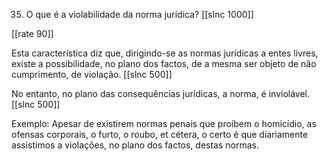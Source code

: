 35. O que é a violabilidade da norma jurídica?
[[slnc 1000]]

[[rate 90]]

Esta característica diz que, dirigindo-se as normas jurídicas a entes livres, existe a possibilidade, no plano dos factos, de a mesma ser objeto de não cumprimento, de violação.
[[slnc 500]]

No entanto, no plano das consequências jurídicas, a norma, é inviolável.
[[slnc 500]]

Exemplo: Apesar de existirem normas penais que proíbem o homicídio, as ofensas corporais, o furto, o roubo, et cétera, o certo é que diariamente assistimos a violações, no plano dos factos, destas normas.

